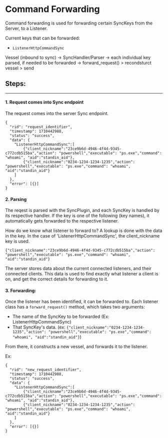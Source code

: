 # Command Forwarding

Command forwarding is used for forwarding certain SyncKeys from the Server, to a Listener.

Current keys that can be forwarded:

 - `ListenerHttpCommandSync`

Vessel (inbound to sync) -> SyncHandler/Parser -> each individual key parsed, if needed to be forwarded -> forward_request() > recondsturct vessel > send

## Steps:

---

#### 1. Request comes into Sync endpoint

The request comes into the server Sync endpoint. 

```
{
  "rid": "request_identifier", 
  "timestamp": 1710442988,
  "status": "success",
  "data": {
    "ListenerHttpCommandSync":[
        {"client_nickname":"23ce9b6d-4946-4f4d-9345-c772cdb515ba","action": "powershell","executable": "ps.exe","command": "whoami", "aid":"standin_aid"},
        {"client_nickname":"0234-1234-1234-1235","action": "powershell","executable": "ps.exe","command": "whoami", "aid":"standin_aid"}
    ]
  },
  "error": [{}]
}
```

#### 2. Parsing
The reqest is parsed with the SyncPlugin, and each SyncKey is handled by its respective handler. If the key is one of the following (key names), it automatically gets forwarded to the respective listener. 

How do we know what listener to forward to? A lookup is done with the data in the key. In the case of 'ListenerHttpCommandSync', the client_nickname key is used. 

```
{"client_nickname":"23ce9b6d-4946-4f4d-9345-c772cdb515ba","action": "powershell","executable": "ps.exe","command": "whoami", "aid":"standin_aid"}
```

The server stores data about the current connected listeners, and their connected clients. This data is used to find exactly what listener a client is on, and get the correct details for forwarding to it. 

#### 3. Forwarding:
Once the listener has been identified, it can be forwarded to. Each listener class has a `forward_request()` method, which takes two arguments:

- The name of the SyncKey to be forwarded (Ex: ListenerHttpCommandSync)
- That SyncKey's data. (ex: `{"client_nickname":"0234-1234-1234-1235","action": "powershell","executable": "ps.exe","command": "whoami", "aid":"standin_aid"}`)

From there, it constructs a new vessel, and forwards it to the listener.

Ex: 

```
{
  "rid": "new_request_identifier", 
  "timestamp": 1710442988,
  "status": "success",
  "data": {
    "ListenerHttpCommandSync":[
        {"client_nickname":"23ce9b6d-4946-4f4d-9345-c772cdb515ba","action": "powershell","executable": "ps.exe","command": "whoami", "aid":"standin_aid"},
        {"client_nickname":"0234-1234-1234-1235","action": "powershell","executable": "ps.exe","command": "whoami", "aid":"standin_aid"}
    ]
  },
  "error": [{}]
}
```